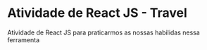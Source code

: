 # Atividade de React JS - Travel

<p>Atividade de React JS para praticarmos as nossas habilidas nessa ferramenta</p>